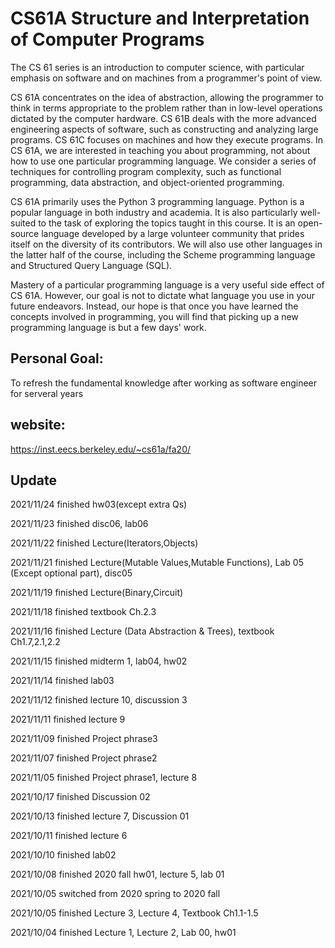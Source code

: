 # CS61A Structure and Interpretation of Computer Programs

The CS 61 series is an introduction to computer science, with particular emphasis on software and on machines from a programmer's point of view.

CS 61A concentrates on the idea of abstraction, allowing the programmer to think in terms appropriate to the problem rather than in low-level operations dictated by the computer hardware.
CS 61B deals with the more advanced engineering aspects of software, such as constructing and analyzing large programs.
CS 61C focuses on machines and how they execute programs.
In CS 61A, we are interested in teaching you about programming, not about how to use one particular programming language. We consider a series of techniques for controlling program complexity, such as functional programming, data abstraction, and object-oriented programming.

CS 61A primarily uses the Python 3 programming language. Python is a popular language in both industry and academia. It is also particularly well-suited to the task of exploring the topics taught in this course. It is an open-source language developed by a large volunteer community that prides itself on the diversity of its contributors. We will also use other languages in the latter half of the course, including the Scheme programming language and Structured Query Language (SQL).

Mastery of a particular programming language is a very useful side effect of CS 61A. However, our goal is not to dictate what language you use in your future endeavors. Instead, our hope is that once you have learned the concepts involved in programming, you will find that picking up a new programming language is but a few days' work.

## Personal Goal: 
To refresh the fundamental knowledge after working as software engineer for serveral years 

## website:
https://inst.eecs.berkeley.edu/~cs61a/fa20/

## Update
2021/11/24 finished hw03(except extra Qs)

2021/11/23 finished disc06, lab06

2021/11/22 finished Lecture(Iterators,Objects)

2021/11/21 finished Lecture(Mutable Values,Mutable Functions), Lab 05 (Except optional part), disc05

2021/11/19 finished Lecture(Binary,Circuit)

2021/11/18 finished textbook Ch.2.3

2021/11/16 finished Lecture (Data Abstraction & Trees), textbook Ch1.7,2.1,2.2

2021/11/15 finished midterm 1, lab04, hw02

2021/11/14 finished lab03

2021/11/12 finished lecture 10, discussion 3

2021/11/11 finished lecture 9

2021/11/09 finished Project phrase3

2021/11/07 finished Project phrase2

2021/11/05 finished Project phrase1, lecture 8

2021/10/17 finished Discussion 02

2021/10/13 finished lecture 7, Discussion 01

2021/10/11 finished lecture 6

2021/10/10 finished lab02

2021/10/08 finished 2020 fall hw01, lecture 5, lab 01

2021/10/05 switched from 2020 spring to 2020 fall

2021/10/05 finished Lecture 3, Lecture 4, Textbook Ch1.1-1.5

2021/10/04 finished Lecture 1, Lecture 2, Lab 00, hw01
